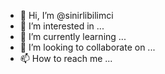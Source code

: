 - 👋 Hi, I’m @sinirlibilimci
- 👀 I’m interested in ...
- 🌱 I’m currently learning ...
- 💞️ I’m looking to collaborate on ...
- 📫 How to reach me ...

<!---
sinirlibilimci/sinirlibilimci is a ✨ special ✨ repository because its `README.md` (this file) appears on your GitHub profile.
You can click the Preview link to take a look at your changes.
--->
